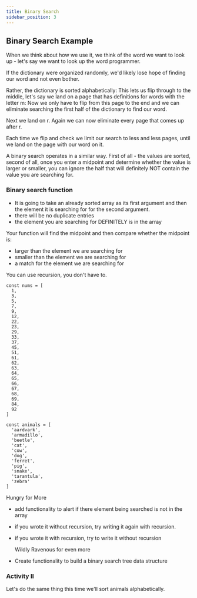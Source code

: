 ```yaml
---
title: Binary Search
sidebar_position: 3
---
```


## Binary Search Example

When we think about how we use it, we think of the word we want to look up - let's say we want to look up the word programmer.

If the dictionary were organized randomly, we'd likely lose hope of finding our word and not even bother.

Rather, the dictionary is sorted alphabetically: This lets us flip through to the middle, let's say we land on a page that has definitions for words with the letter m: Now we only have to flip from this page to the end and we can eliminate searching the first half of the dictionary to find our word.

Next we land on r. Again we can now eliminate every page that comes up after r.

Each time we flip and check we limit our search to less and less pages, until we land on the page with our word on it.

A binary search operates in a similar way. First of all - the values are sorted, second of all, once you enter a midpoint and determine whether the value is larger or smaller, you can ignore the half that will definitely NOT contain the value you are searching for.

### Binary search function

- It is going to take an already sorted array as its first argument and then the element it is searching for for the second argument.
- there will be no duplicate entries
- the element you are searching for DEFINITELY is in the array

Your function will find the midpoint and then compare whether the midpoint is:

- larger than the element we are searching for
- smaller than the element we are searching for
- a match for the element we are searching for

You can use recursion, you don't have to.

```
const nums = [
  1,
  3,
  5,
  7,
  9,
  12,
  22,
  23,
  29,
  33,
  37,
  45,
  51,
  61,
  62,
  63,
  64,
  65,
  66,
  67,
  68,
  69,
  84,
  92
]

const animals = [
  'aardvark',
  'armadillo',
  'beetle',
  'cat',
  'cow',
  'dog',
  'ferret',
  'pig',
  'snake',
  'tarantula',
  'zebra'
]
```

Hungry for More

- add functionality to alert if there element being searched is not in the array
- if you wrote it without recursion, try writing it again with recursion.
- if you wrote it with recursion, try to write it without recursion

  Wildly Ravenous for even more

- Create functionality to build a binary search tree data structure

### Activity II

Let's do the same thing this time we'll sort animals alphabetically.
